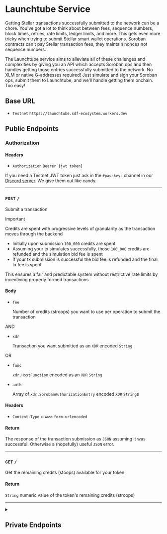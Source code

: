 # Launchtube Service

Getting Stellar transactions successfully submitted to the network can be a chore. You've got a lot to think about between fees, sequence numbers, block times, retries, rate limits, ledger limits, and more. This gets even more tricky when trying to submit Stellar smart wallet operations. Soroban contracts can't pay Stellar transaction fees, they maintain nonces not sequence numbers. 

The Launchtube service aims to alleviate all of these challenges and complexities by giving you an API which accepts Soroban ops and then handles getting those entries successfully submitted to the network. No XLM or native G-addresses required! Just simulate and sign your Soroban ops, submit them to Launchtube, and we'll handle getting them onchain. Too easy!

## Base URL

* `Testnet` `https://launchtube.sdf-ecosystem.workers.dev`

## Public Endpoints

### Authorization

#### Headers

- `Authorization` `Bearer {jwt token}`

If you need a Testnet JWT token just ask in the `#passkeys` channel in our [Discord server](https://discord.gg/stellardev). We give them out like candy.

---

### `POST` `/`

Submit a transaction

> [!IMPORTANT]  
> Credits are spent with progressive levels of granularity as the transaction moves through the backend
>
> * Initially upon submission `100_000` credits are spent
> * Assuming your tx simulates successfully, those `100_000` credits are refunded and the simulation bid fee is spent
> * If your tx submission is successful the bid fee is refunded and the final tx fee is spent
>
> This ensures a fair and predictable system without restrictive rate limits by incentiving properly formed transactions

#### Body

- `fee`
    
    Number of credits (stroops) you want to use per operation to submit the transaction

AND

- `xdr`
    
    Transaction you want submitted as an `XDR` encoded `String`

OR

- `func`

    `xdr.HostFunction` encoded as an `XDR` `String`

- `auth`

    Array of `xdr.SorobanAuthorizationEntry` encoded `XDR` `String`s 

#### Headers

- `Content-Type` `x-www-form-urlencoded`

#### Return

The response of the transaction submission as `JSON` assuming it was successful. Otherwise a (hopefully) useful `JSON` error.

---

### `GET` `/`

Get the remaining credits (stoops) available for your token

#### Return

`String` numeric value of the token's remaining credits (stroops)

---

<details closed>
<summary><h2>Private Endpoints</h2></summary>

### Authorization

#### Headers

- `Authorization` `Bearer {auth token}`

If you need an auth token let [tyler@stellar.org](mailto:tyler@stellar.org) know.

---

### `GET` `/gen`

Generate a list of new credit JWT tokens

#### Query

- `ttl`
    
    The number of seconds these tokens should live for
    
- `credits`
    
    The number of credits these tokens can spend (in stroops)
    
- `count`
    
    The number of unique new tokens to generate (max of 100)
    
#### Return

`JSON` array of tokens which will be what you hand out like candy

---

### `DELETE` `/:sub`

Delete a previously generated token

#### Params

- `sub`
    
    The JWT `sub` claim of the token you want to delete

#### Return

`OK`

---

### `POST` `/sql`

Run a SQL query on the database

> [!CAUTION]  
> Be careful! I don't do any query validation before running your query so you could easily bork the database with an erroneous query. So don't do that

#### Body

- `query`
    
    SQL query you want to run. e.g. `SELECT * FROM Transactions LIMIT 100`
    
- `args`
    
    Positional arguments for the query. Include as strings in an array. e.g. `["arg1", "arg2"]`

#### Headers

- `Content-Type` `x-www-form-urlencoded`

#### Return

JSON array of results from the query (if any)
e.g.
```json
[
    {
        "Sub": "712f3af6061d26ac4c573151e116547a3b58b364fcf5a6df8f1a5916d540cae3",
        "Tx": "40833f9c1b6e3187f7ff915a2bbad55e422650a283d3d13d941a5eaf81abaed7"
    },
    {
        "Sub": "712f3af6061d26ac4c573151e116547a3b58b364fcf5a6df8f1a5916d540cae3",
        "Tx": "f5b4d4638944ffab6ca693fe4036275c4822dd46e7e0f558a4e53a38f704fb45"
    },
    ...
]
```
`Sub` is the token's `sub` claim and `Tx` is the transaction hash

---

### `GET` `/seq`

Get information about the sequencer Durable Object. You very probably don't ever need to run this. It's really just for system maintainers doing health or debug checks.

#### Body

Review the [endpoint code](./src/api/sequencer-info.ts) for available params.

#### Return

`JSON` object with information about the sequencer. Again, review the code for the exact shape of the response.
</details>

